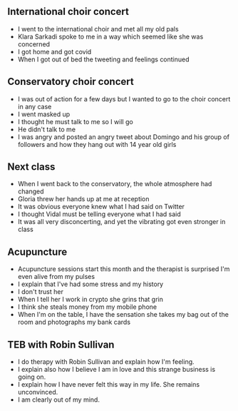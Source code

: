 ## International choir concert

- I went to the international choir and met all my old pals
- Klara Sarkadi spoke to me in a way which seemed like she was concerned
- I got home and got covid
- When I got out of bed the tweeting and feelings continued

## Conservatory choir concert

- I was out of action for a few days but I wanted to go to the choir concert in any case
- I went masked up
- I thought he must talk to me so I will go
- He didn't talk to me
- I was angry and posted an angry tweet about Domingo and his group of followers and how they hang out with 14 year old girls

## Next class

- When I went back to the conservatory, the whole atmosphere had changed
- Gloria threw her hands up at me at reception
- It was obvious everyone knew what I had said on Twitter
- I thought Vidal must be telling everyone what I had said
- It was all very disconcerting, and yet the vibrating got even stronger in class

## Acupuncture

- Acupuncture sessions start this month and the therapist is surprised I'm even alive from my pulses
- I explain that I've had some stress and my history 
- I don't trust her
- When I tell her I work in crypto she grins that grin
- I think she steals money from my mobile phone
- When I'm on the table, I have the sensation she takes my bag out of the room and photographs my bank cards

## TEB with Robin Sullivan

- I do therapy with Robin Sullivan and explain how I'm feeling.
- I explain also how I believe I am in love and this strange business is going on.
- I explain how I have never felt this way in my life. She remains unconvinced.
- I am clearly out of my mind.
